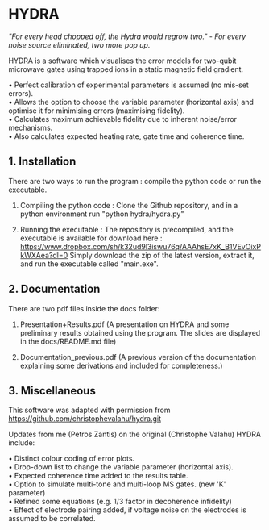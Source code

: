 # HYDRA

*"For every head chopped off, the Hydra would regrow two." - For every noise source eliminated, two more pop up.*

HYDRA is a software which visualises the error models for two-qubit microwave gates using trapped ions in a static magnetic field gradient.

• Perfect calibration of experimental parameters is assumed (no mis-set errors).  
• Allows the option to choose the variable parameter (horizontal axis) and optimise it for minimising errors (maximising fidelity).  
• Calculates maximum achievable fidelity due to inherent noise/error mechanisms.  
• Also calculates expected heating rate, gate time and coherence time.  


## 1. Installation 

There are two ways to run the program : compile the python code or run the executable.

   1) Compiling the python code : Clone the Github repository, and in a python environment run "python hydra/hydra.py"

   2) Running the executable : The repository is precompiled, and the executable is available for download here : https://www.dropbox.com/sh/k32ud9l3iswu76q/AAAhsE7xK_B1VEvOixPkWXAea?dl=0
Simply download the zip of the latest version, extract it, and run the executable called "main.exe".


## 2. Documentation 

There are two pdf files inside the docs folder:   

1) Presentation+Results.pdf (A presentation on HYDRA and some preliminary results obtained using the program. The slides are displayed in the docs/README.md file)  

2) Documentation_previous.pdf (A previous version of the documentation explaining some derivations and included for completeness.)



## 3. Miscellaneous

This software was adapted with permission from https://github.com/christophevalahu/hydra.git

Updates from me (Petros Zantis) on the original (Christophe Valahu) HYDRA include:

• Distinct colour coding of error plots.  
• Drop-down list to change the variable parameter (horizontal axis).  
• Expected coherence time added to the results table.  
• Option to simulate multi-tone and multi-loop MS gates. (new 'K' parameter)  
• Refined some equations (e.g. 1/3 factor in decoherence infidelity)  
• Effect of electrode pairing added, if voltage noise on the electrodes is assumed to be correlated.  
